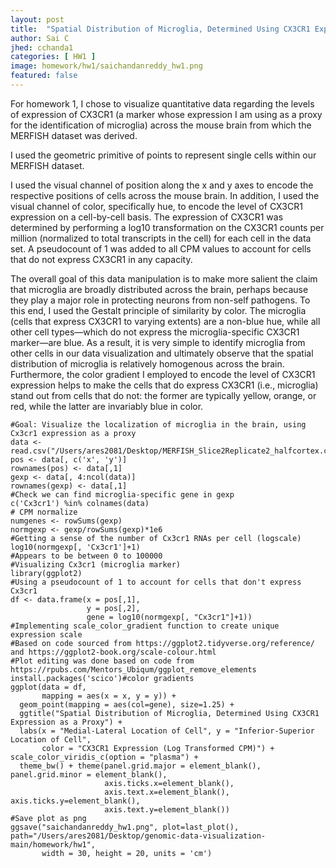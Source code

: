 ```yaml
---
layout: post
title:  "Spatial Distribution of Microglia, Determined Using CX3CR1 Expression as a Proxy"
author: Sai C
jhed: cchanda1
categories: [ HW1 ]
image: homework/hw1/saichandanreddy_hw1.png
featured: false
---
```


For homework 1, I chose to visualize quantitative data regarding the levels of expression of CX3CR1 (a marker whose expression I am using as a proxy for the identification of microglia) across the mouse brain from which the MERFISH dataset was derived.

I used the geometric primitive of points to represent single cells within our MERFISH dataset.

I used the visual channel of position along the x and y axes to encode the respective positions of cells across the mouse brain. In addition, I used the visual channel of color, specifically hue, to encode the level of CX3CR1 expression on a cell-by-cell basis. The expression of CX3CR1 was determined by performing a log10 transformation on the CX3CR1 counts per million (normalized to total transcripts in the cell) for each cell in the data set. A pseudocount of 1 was added to all CPM values to account for cells that do not express CX3CR1 in any capacity. 

The overall goal of this data manipulation is to make more salient the claim that microglia are broadly distributed across the brain, perhaps because they play a major role in protecting neurons from non-self pathogens. To this end, I used the Gestalt principle of similarity by color. The microglia (cells that express CX3CR1 to varying extents) are a non-blue hue, while all other cell types—which do not express the microglia-specific CX3CR1 marker—are blue. As a result, it is very simple to identify microglia from other cells in our data visualization and ultimately observe that the spatial distribution of microglia is relatively homogenous across the brain. Furthermore, the color gradient I employed to encode the level of CX3CR1 expression helps to make the cells that do express CX3CR1 (i.e., microglia) stand out from cells that do not: the former are typically yellow, orange, or red, while the latter are invariably blue in color.


```{r}
#Goal: Visualize the localization of microglia in the brain, using Cx3cr1 expression as a proxy
data <- read.csv("/Users/ares2081/Desktop/MERFISH_Slice2Replicate2_halfcortex.csv")
pos <- data[, c('x', 'y')]
rownames(pos) <- data[,1]
gexp <- data[, 4:ncol(data)]
rownames(gexp) <- data[,1]
#Check we can find microglia-specific gene in gexp
c('Cx3cr1') %in% colnames(data)
# CPM normalize
numgenes <- rowSums(gexp)
normgexp <- gexp/rowSums(gexp)*1e6
#Getting a sense of the number of Cx3cr1 RNAs per cell (logscale)
log10(normgexp[, 'Cx3cr1']+1)
#Appears to be between 0 to 100000
#Visualizing Cx3cr1 (microglia marker)
library(ggplot2)
#Using a pseudocount of 1 to account for cells that don't express Cx3cr1
df <- data.frame(x = pos[,1],
                 y = pos[,2],
                 gene = log10(normgexp[, "Cx3cr1"]+1))
#Implementing scale_color_gradient function to create unique expression scale 
#Based on code sourced from https://ggplot2.tidyverse.org/reference/ and https://ggplot2-book.org/scale-colour.html
#Plot editing was done based on code from https://rpubs.com/Mentors_Ubiqum/ggplot_remove_elements
install.packages('scico')#color gradients
ggplot(data = df,
       mapping = aes(x = x, y = y)) +
  geom_point(mapping = aes(col=gene), size=1.25) + 
  ggtitle("Spatial Distribution of Microglia, Determined Using CX3CR1 Expression as a Proxy") +
  labs(x = "Medial-Lateral Location of Cell", y = "Inferior-Superior Location of Cell", 
       color = "CX3CR1 Expression (Log Transformed CPM)") + scale_color_viridis_c(option = "plasma") +
  theme_bw() + theme(panel.grid.major = element_blank(), panel.grid.minor = element_blank(), 
                     axis.ticks.x=element_blank(), 
                     axis.text.x=element_blank(), axis.ticks.y=element_blank(),
                     axis.text.y=element_blank())
#Save plot as png
ggsave("saichandanreddy_hw1.png", plot=last_plot(), path="/Users/ares2081/Desktop/genomic-data-visualization-main/homework/hw1",
       width = 30, height = 20, units = 'cm')	 
```


